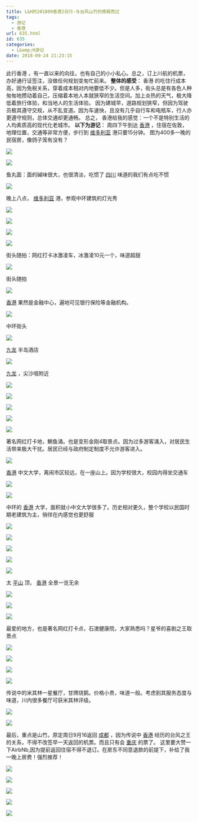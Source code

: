 ```yaml
---
title: L&H的201809香港2日行-与台风山竹的擦肩而过
tags:
  - 游记
  - 香港
url: 635.html
id: 635
categories:
  - L&amp;H游记
date: 2018-09-24 21:23:15
---
```


此行香港 ，有一直以来的向往，也有自己的小小私心。总之，订上川航的机票，办好通行证签注，没做任何规划变匆忙前来。 **整体的感受**： 香港 的吃住行成本高，因为免税关系，穿着成本相对内地要低不少。但是人多，街头总是有各色人种匆匆地攒动着自己，压缩着本地人本就狭窄的生活空间。加上炎热的天气，极大降低着旅行体验，和当地人的生活体验。 因为建城早，道路规划狭窄，但因为驾驶员极其遵守交规，从不乱变道。因为车速快，且没有几乎自行车和电瓶车，行人亦更遵守规则，总体交通却更通畅。 总之， 香港给我的感觉：一个不是特别生活的人均素质高的现代化老城市。 **以下为游记**： 周四下午到达 [香港](http://www.mafengwo.cn/travel-scenic-spot/mafengwo/10189.html) ，住宿在佐敦，地理位置，交通等非常方便，步行到 [维多利亚](http://www.mafengwo.cn/travel-scenic-spot/mafengwo/10892.html) 港只要15分钟。 图为400多一晚的民宿房，像鸽子笼有没有？

[![](https://n3-q.mafengwo.net/s12/M00/16/DB/wKgED1uoikeALptLABh36BYIxCo27.jpeg?imageView2%2F2%2Fw%2F680%2Fq%2F90%7CimageMogr2%2Fstrip%2Fquality%2F90)](http://www.mafengwo.cn/photo/10189/scenery_10615506/378486835.html)

[![](https://b4-q.mafengwo.net/s12/M00/16/E3/wKgED1uoikqARP2ZABfB2mAWsOI19.jpeg?imageView2%2F2%2Fw%2F680%2Fq%2F90%7CimageMogr2%2Fstrip%2Fquality%2F90)](http://www.mafengwo.cn/photo/10189/scenery_10615506/378486848.html)

鱼丸面：面的碱味很大，也很清淡，吃惯了 [四川](http://www.mafengwo.cn/travel-scenic-spot/mafengwo/12703.html) 味道的我们有点吃不惯

[![](https://n3-q.mafengwo.net/s12/M00/16/40/wKgED1uoic2ACx3_ABeCQgO7S_A69.jpeg?imageView2%2F2%2Fw%2F680%2Fq%2F90%7CimageMogr2%2Fstrip%2Fquality%2F90)](http://www.mafengwo.cn/photo/10189/scenery_10615506/378486228.html)

晚上八点， [维多利亚](http://www.mafengwo.cn/travel-scenic-spot/mafengwo/10892.html) 港，参观中环建筑的灯光秀

[![](https://n2-q.mafengwo.net/s12/M00/16/EA/wKgED1uoik2AZ6Y_AAjRWAhIWwc41.jpeg?imageView2%2F2%2Fw%2F680%2Fq%2F90%7CimageMogr2%2Fstrip%2Fquality%2F90)](http://www.mafengwo.cn/photo/10189/scenery_10615506/378486854.html)

[![](https://b2-q.mafengwo.net/s12/M00/16/E5/wKgED1uoikuAaH5tAAiy-y8N6DA61.jpeg?imageView2%2F2%2Fw%2F680%2Fq%2F90%7CimageMogr2%2Fstrip%2Fquality%2F90)](http://www.mafengwo.cn/photo/10189/scenery_10615506/378486850.html)

[![](https://b2-q.mafengwo.net/s12/M00/16/48/wKgED1uoidOAUy61ABYeN9s61jA63.jpeg?imageView2%2F2%2Fw%2F680%2Fq%2F90%7CimageMogr2%2Fstrip%2Fquality%2F90)](http://www.mafengwo.cn/photo/10189/scenery_10615506/378486261.html)

[![](https://n3-q.mafengwo.net/s12/M00/1A/EA/wKgED1uojcqAI75DAB35pthwFEY46.jpeg?imageView2%2F2%2Fw%2F680%2Fq%2F90%7CimageMogr2%2Fstrip%2Fquality%2F90)](http://www.mafengwo.cn/photo/10189/scenery_10615506/378491192.html)

街头随拍：网红打卡冰激凌车，冰激凌10元一个，味道超甜

[![](https://b4-q.mafengwo.net/s12/M00/18/BC/wKgED1uojBOACx3mAA4q2RTab3s69.jpeg?imageView2%2F2%2Fw%2F680%2Fq%2F90%7CimageMogr2%2Fstrip%2Fquality%2F90)](http://www.mafengwo.cn/photo/10189/scenery_10615506/378488817.html)

街头随拍

[![](https://n3-q.mafengwo.net/s12/M00/16/3B/wKgED1uoicWAQ5qqABbH0rrlEzE70.jpeg?imageView2%2F2%2Fw%2F680%2Fq%2F90%7CimageMogr2%2Fstrip%2Fquality%2F90)](http://www.mafengwo.cn/photo/10189/scenery_10615506/378486197.html)

[香港](http://www.mafengwo.cn/travel-scenic-spot/mafengwo/10189.html) 果然是金融中心，遍地可见银行保险等金融机构。

[![](https://b4-q.mafengwo.net/s12/M00/1B/96/wKgED1uojkWACSxWABosUHiEXzI12.jpeg?imageView2%2F2%2Fw%2F680%2Fq%2F90%7CimageMogr2%2Fstrip%2Fquality%2F90)](http://www.mafengwo.cn/photo/10189/scenery_10615506/378491970.html)

中环街头

[![](https://b3-q.mafengwo.net/s12/M00/1B/99/wKgED1uojkiAJQW_AAwHCzfZWjU14.jpeg?imageView2%2F2%2Fw%2F680%2Fq%2F90%7CimageMogr2%2Fstrip%2Fquality%2F90)](http://www.mafengwo.cn/photo/10189/scenery_10615506/378491979.html)

[九龙](http://www.mafengwo.cn/travel-scenic-spot/mafengwo/63005.html) 半岛酒店

[![](https://b1-q.mafengwo.net/s12/M00/1B/24/wKgED1uojfCAbFksAByfuPF2fHw63.jpeg?imageView2%2F2%2Fw%2F680%2Fq%2F90%7CimageMogr2%2Fstrip%2Fquality%2F90)](http://www.mafengwo.cn/photo/10189/scenery_10615506/378491417.html)

[九龙](http://www.mafengwo.cn/travel-scenic-spot/mafengwo/63005.html) ，尖沙咀附近

[![](https://p1-q.mafengwo.net/s12/M00/16/46/wKgED1uoidCAd8iHABxD9AuUuZc33.jpeg?imageView2%2F2%2Fw%2F680%2Fq%2F90%7CimageMogr2%2Fstrip%2Fquality%2F90)](http://www.mafengwo.cn/photo/10189/scenery_10615506/378486253.html)

[![](https://p3-q.mafengwo.net/s12/M00/1B/2A/wKgED1uojfSAJ7YaAAsNZB_jE5U70.jpeg?imageView2%2F2%2Fw%2F680%2Fq%2F90%7CimageMogr2%2Fstrip%2Fquality%2F90)](http://www.mafengwo.cn/photo/10189/scenery_10615506/378491497.html)

[![](https://p1-q.mafengwo.net/s12/M00/21/8F/wKgED1uokm6AfoRkAAqioqLJALQ49.jpeg?imageView2%2F2%2Fw%2F680%2Fq%2F90%7CimageMogr2%2Fstrip%2Fquality%2F90)](http://www.mafengwo.cn/photo/10189/scenery_10615506/378499023.html)

[![](https://p1-q.mafengwo.net/s12/M00/16/C6/wKgED1uoijiAReOyAB-ZrKg2wog46.jpeg?imageView2%2F2%2Fw%2F680%2Fq%2F90%7CimageMogr2%2Fstrip%2Fquality%2F90)](http://www.mafengwo.cn/photo/10189/scenery_10615506/378486749.html)

[![](https://b2-q.mafengwo.net/s12/M00/16/3D/wKgED1uoicqAZj8EAB_aeSO1DhE36.jpeg?imageView2%2F2%2Fw%2F680%2Fq%2F90%7CimageMogr2%2Fstrip%2Fquality%2F90)](http://www.mafengwo.cn/photo/10189/scenery_10615506/378486210.html)

著名网红打卡地，鰂鱼涌。也是变形金刚4取景点。因为过多游客涌入，对居民生活带来极大干扰。居民已经与政府制定制度不允许游客进入。

[![](https://b3-q.mafengwo.net/s12/M00/16/CA/wKgED1uoijqAdYJ-AAvBGRSlUkU07.jpeg?imageView2%2F2%2Fw%2F680%2Fq%2F90%7CimageMogr2%2Fstrip%2Fquality%2F90)](http://www.mafengwo.cn/photo/10189/scenery_10615506/378486772.html)

[香港](http://www.mafengwo.cn/travel-scenic-spot/mafengwo/10189.html) 中文大学，离闹市区较远，在一座山上。因为学校很大，校园内得坐交通车

[![](https://n4-q.mafengwo.net/s12/M00/1B/51/wKgED1uojhOAIshjAB5vnkIqhoU52.jpeg?imageView2%2F2%2Fw%2F680%2Fq%2F90%7CimageMogr2%2Fstrip%2Fquality%2F90)](http://www.mafengwo.cn/photo/10189/scenery_10615506/378491720.html)

[![](https://b2-q.mafengwo.net/s12/M00/1B/53/wKgED1uojhWAMk9XAA4QKSLn2C417.jpeg?imageView2%2F2%2Fw%2F680%2Fq%2F90%7CimageMogr2%2Fstrip%2Fquality%2F90)](http://www.mafengwo.cn/photo/10189/scenery_10615506/378491725.html)

中环的 [香港](http://www.mafengwo.cn/travel-scenic-spot/mafengwo/10189.html) 大学，面积就小中文大学很多了。历史相对更久，整个学校以民国时期老建筑为主，徜徉在内感觉也更舒服

[![](https://p1-q.mafengwo.net/s12/M00/16/CD/wKgED1uoij2AJ2ehAB0EstJv2Zg93.jpeg?imageView2%2F2%2Fw%2F680%2Fq%2F90%7CimageMogr2%2Fstrip%2Fquality%2F90)](http://www.mafengwo.cn/photo/10189/scenery_10615506/378486786.html)

[![](https://n4-q.mafengwo.net/s12/M00/16/D1/wKgED1uoikCALHRnAA25xMKYOgA36.jpeg?imageView2%2F2%2Fw%2F680%2Fq%2F90%7CimageMogr2%2Fstrip%2Fquality%2F90)](http://www.mafengwo.cn/photo/10189/scenery_10615506/378486815.html)

[![](https://p1-q.mafengwo.net/s12/M00/19/3B/wKgED1uojH2AfaGyAB9CTiMt0hU58.jpeg?imageView2%2F2%2Fw%2F680%2Fq%2F90%7CimageMogr2%2Fstrip%2Fquality%2F90)](http://www.mafengwo.cn/photo/10189/scenery_10615506/378489218.html)

[![](https://n2-q.mafengwo.net/s12/M00/19/3F/wKgED1uojICANIYgABt9FLj2wfY84.jpeg?imageView2%2F2%2Fw%2F680%2Fq%2F90%7CimageMogr2%2Fstrip%2Fquality%2F90)](http://www.mafengwo.cn/photo/10189/scenery_10615506/378489228.html)

[![](https://b1-q.mafengwo.net/s12/M00/16/D6/wKgED1uoikSAOz-OAB91C-H-_Ig41.jpeg?imageView2%2F2%2Fw%2F680%2Fq%2F90%7CimageMogr2%2Fstrip%2Fquality%2F90)](http://www.mafengwo.cn/photo/10189/scenery_10615506/378486823.html)

太 [平山](http://www.mafengwo.cn/travel-scenic-spot/mafengwo/17730.html) 顶， [香港](http://www.mafengwo.cn/travel-scenic-spot/mafengwo/10189.html) 全景一览无余

[![](https://p1-q.mafengwo.net/s12/M00/16/3A/wKgED1uoicOAP_jvABiPM-TZ_go47.jpeg?imageView2%2F2%2Fw%2F680%2Fq%2F90%7CimageMogr2%2Fstrip%2Fquality%2F90)](http://www.mafengwo.cn/photo/10189/scenery_10615506/378486189.html)

[![](https://p2-q.mafengwo.net/s12/M00/1A/B5/wKgED1uoja-AN2ggAAtzA-4kYBo67.jpeg?imageView2%2F2%2Fw%2F680%2Fq%2F90%7CimageMogr2%2Fstrip%2Fquality%2F90)](http://www.mafengwo.cn/photo/10189/scenery_10615506/378490908.html)

[![](https://p3-q.mafengwo.net/s12/M00/1A/B8/wKgED1uojbKAZy0yABO2t64xRFQ17.jpeg?imageView2%2F2%2Fw%2F680%2Fq%2F90%7CimageMogr2%2Fstrip%2Fquality%2F90)](http://www.mafengwo.cn/photo/10189/scenery_10615506/378490917.html)

最爱的地方，也是著名网红打卡点，石澳健康院，大家熟悉吗？星爷的喜剧之王取景点

[![](https://b4-q.mafengwo.net/s12/M00/22/50/wKgED1uokueAPi2XAAdZSjuHXKU60.jpeg?imageView2%2F2%2Fw%2F680%2Fq%2F90%7CimageMogr2%2Fstrip%2Fquality%2F90)](http://www.mafengwo.cn/photo/10189/scenery_10615506/378500096.html)

[![](https://b4-q.mafengwo.net/s12/M00/22/51/wKgED1uokuiAToL8AAajZ5z7nzk47.jpeg?imageView2%2F2%2Fw%2F680%2Fq%2F90%7CimageMogr2%2Fstrip%2Fquality%2F90)](http://www.mafengwo.cn/photo/10189/scenery_10615506/378500101.html)

[![](https://n1-q.mafengwo.net/s12/M00/18/B8/wKgED1uojA-AANZqABubipeammw68.jpeg?imageView2%2F2%2Fw%2F680%2Fq%2F90%7CimageMogr2%2Fstrip%2Fquality%2F90)](http://www.mafengwo.cn/photo/10189/scenery_10615506/378488807.html)

[![](https://n4-q.mafengwo.net/s12/M00/1B/BE/wKgED1uojmiAdrNoAAcm-CNyye404.jpeg?imageView2%2F2%2Fw%2F680%2Fq%2F90%7CimageMogr2%2Fstrip%2Fquality%2F90)](http://www.mafengwo.cn/photo/10189/scenery_10615506/378492143.html)

传说中的米其林一星餐厅，甘牌烧鹅。价格小贵，味道一般。考虑到其服务态度与味道，川内很多餐厅可获米其林评级。

[![](https://p4-q.mafengwo.net/s12/M00/16/53/wKgED1uoidmATQG4ABRQ7_RyZ-Y52.jpeg?imageView2%2F2%2Fw%2F680%2Fq%2F90%7CimageMogr2%2Fstrip%2Fquality%2F90)](http://www.mafengwo.cn/photo/10189/scenery_10615506/378486286.html)

[![](https://b1-q.mafengwo.net/s12/M00/16/4D/wKgED1uoidaAF5qXABeBshxNULo46.jpeg?imageView2%2F2%2Fw%2F680%2Fq%2F90%7CimageMogr2%2Fstrip%2Fquality%2F90)](http://www.mafengwo.cn/photo/10189/scenery_10615506/378486277.html)

最后，重点是山竹。原定周日9月16返回 [成都](http://www.mafengwo.cn/travel-scenic-spot/mafengwo/10035.html) ，因为传说中 [香港](http://www.mafengwo.cn/travel-scenic-spot/mafengwo/10189.html) 经历的台风之王的关系，不得不改签早一天返回的机票。而且只有会 [重庆](http://www.mafengwo.cn/travel-scenic-spot/mafengwo/10208.html) 的票了。 这里要大赞一下AirbNb,因为提前返回住宿不得不退订。在房东不同意退款的前提下，补给了我一晚上房费！强烈推荐！

[![](https://b3-q.mafengwo.net/s12/M00/21/0C/wKgED1uokhiALQ6oAAlr7Dq-bWg18.jpeg?imageView2%2F2%2Fw%2F680%2Fq%2F90%7CimageMogr2%2Fstrip%2Fquality%2F90)](http://www.mafengwo.cn/photo/10189/scenery_10615506/378498238.html)

[![](https://p1-q.mafengwo.net/s12/M00/22/D8/wKgED1uok1aAWJpQAAPxSzHSd1Y75.jpeg?imageView2%2F2%2Fw%2F680%2Fq%2F90%7CimageMogr2%2Fstrip%2Fquality%2F90)](http://www.mafengwo.cn/photo/10189/scenery_10615506/378500960.html)

[![](https://b4-q.mafengwo.net/s12/M00/22/DA/wKgED1uok1eAC5nUAAGQTZf1lbg63.jpeg?imageView2%2F2%2Fw%2F680%2Fq%2F90%7CimageMogr2%2Fstrip%2Fquality%2F90)](http://www.mafengwo.cn/photo/10189/scenery_10615506/378500962.html)

[![](https://n1-q.mafengwo.net/s12/M00/16/55/wKgED1uoidmAdyqNAAM5TpCTDCs21.jpeg?imageView2%2F2%2Fw%2F680%2Fq%2F90%7CimageMogr2%2Fstrip%2Fquality%2F90)](http://www.mafengwo.cn/photo/10189/scenery_10615506/378486299.html)

[![](https://b3-q.mafengwo.net/s12/M00/16/58/wKgED1uoidqAKDrXAAHDXQwLdsQ09.jpeg?imageView2%2F2%2Fw%2F680%2Fq%2F90%7CimageMogr2%2Fstrip%2Fquality%2F90)](http://www.mafengwo.cn/photo/10189/scenery_10615506/378486303.html)